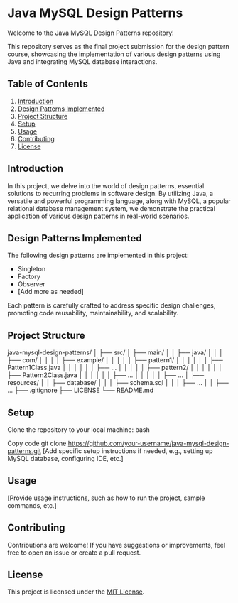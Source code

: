 # Java MySQL Design Patterns

Welcome to the Java MySQL Design Patterns repository!

This repository serves as the final project submission for the design pattern course, showcasing the implementation of various design patterns using Java and integrating MySQL database interactions.

## Table of Contents

1. [Introduction](#introduction)
2. [Design Patterns Implemented](#design-patterns-implemented)
3. [Project Structure](#project-structure)
4. [Setup](#setup)
5. [Usage](#usage)
6. [Contributing](#contributing)
7. [License](#license)

## Introduction

In this project, we delve into the world of design patterns, essential solutions to recurring problems in software design. By utilizing Java, a versatile and powerful programming language, along with MySQL, a popular relational database management system, we demonstrate the practical application of various design patterns in real-world scenarios.

## Design Patterns Implemented

The following design patterns are implemented in this project:

- Singleton
- Factory
- Observer
- [Add more as needed]

Each pattern is carefully crafted to address specific design challenges, promoting code reusability, maintainability, and scalability.

## Project Structure
java-mysql-design-patterns/
│
├── src/
│   ├── main/
│   │   ├── java/
│   │   │   ├── com/
│   │   │   │   ├── example/
│   │   │   │   │   ├── pattern1/
│   │   │   │   │   │   ├── Pattern1Class.java
│   │   │   │   │   │   ├── ...
│   │   │   │   │   ├── pattern2/
│   │   │   │   │   │   ├── Pattern2Class.java
│   │   │   │   │   │   ├── ...
│   │   │   │   │   ├── ...
│   ├── resources/
│   │   ├── database/
│   │   │   ├── schema.sql
│   │   │   ├── ...
│   │   ├── ...
├── .gitignore
├── LICENSE
└── README.md

## Setup

Clone the repository to your local machine:
bash

Copy code
git clone https://github.com/your-username/java-mysql-design-patterns.git
[Add specific setup instructions if needed, e.g., setting up MySQL database, configuring IDE, etc.]

## Usage
[Provide usage instructions, such as how to run the project, sample commands, etc.]

## Contributing
Contributions are welcome! If you have suggestions or improvements, feel free to open an issue or create a pull request.

## License

This project is licensed under the [MIT License](LICENSE).
